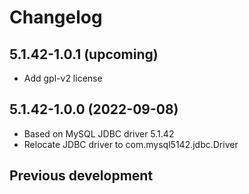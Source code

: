 # Changelog

## 5.1.42-1.0.1 (upcoming)

* Add gpl-v2 license

## 5.1.42-1.0.0 (2022-09-08)

* Based on MySQL JDBC driver 5.1.42
* Relocate JDBC driver to com.mysql5142.jdbc.Driver

## Previous development

### 
